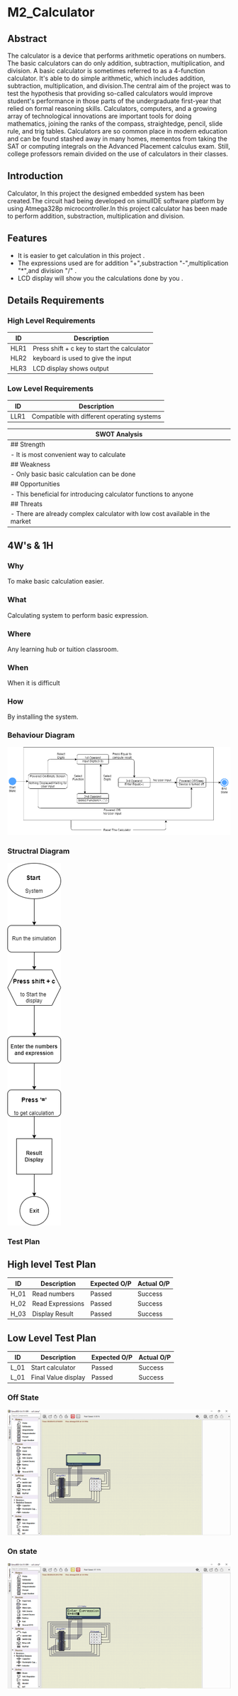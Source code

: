 # M2_Calculator
## Abstract
 The calculator is a device that performs arithmetic operations on numbers. The basic calculators can do only addition, subtraction, multiplication, and division. A basic calculator is sometimes referred to as a 4-function calculator. It's able to do simple arithmetic, which includes addition, subtraction, multiplication, and division.The central aim of the project was to test the hypothesis that providing so-called calculators would improve student's performance in those parts of the undergraduate first-year that relied on formal reasoning skills. Calculators, computers, and a growing array of technological innovations are important tools for doing mathematics, joining the ranks of the compass, straightedge, pencil, slide rule, and trig tables. Calculators are so common place in modern education and can be found stashed away in many homes, mementos from taking the SAT or computing integrals on the Advanced Placement calculus exam. Still, college professors remain divided on the use of calculators in their classes.
## Introduction
Calculator, In this project the designed embedded system has been created.The circuit had being developed on simulIDE software platform by 
using Atmega328p microcontroller.In this project calculator has been made to perform addition, substraction, multiplication and division.
## Features
-   It is easier to get calculation in this project .
-   The expressions used are for addition "+",substraction "-",multiplication "*",and division "/" .
-   LCD display will show you the calculations done by you .
 ## Details Requirements
### High Level Requirements
 | ID  | Description  |
 |--- |--- |
 | HLR1  | Press shift + c key to start the calculator  |
 | HLR2  | keyboard is used to give the input  |
 | HLR3  | LCD display shows output  |
### Low Level Requirements
 | ID  | Description  |
 |--- |--- |
 | LLR1  | Compatible with different operating systems  |
 
 |  SWOT Analysis  |
|--- |
| ## Strength  |
| -  It is most convenient way to calculate  |
| ## Weakness  |
| - Only basic basic calculation can be done  |
| ## Opportunities  |
| - This beneficial for introducing calculator functions to anyone  |
| ## Threats  |
|  - There are already complex calculator with low cost available in the market  |
 ## 4W's & 1H
### Why
To make basic calculation easier.
### What
Calculating system to perform basic expression.
### Where
Any learning hub or tuition classroom.
### When
When it is difficult 
### How
By installing the system.
### Behaviour Diagram
![behaviourdiagram](https://github.com/BhargavaRaj/M2_Calculator/blob/2dbe10593cbf9c86bf8e2137347fd91332dff3aa/1_Requirements/behaviour%20diagram/behaviour%20diagram.png)
### Structral Diagram
![Structraldiagram](https://github.com/BhargavaRaj/M2_Calculator/blob/642d9dcfdd9857fb6d07de5b34d4503bc4aa2b74/1_Requirements/structural%20diagram/Structural%20Diagram.png)
### Test Plan
## High level Test Plan
| ID  | Description  | Expected O/P | Actual O/P  |
|--- |--- |--- |--- |
| H_01  | Read numbers  | Passed  | Success  |
| H_02  | Read Expressions  | Passed  | Success  |
| H_03  | Display Result  | Passed  | Success  |
## Low Level Test Plan
| ID  | Description  | Expected O/P | Actual O/P  |
|--- |--- |--- |--- |
| L_01  | Start calculator  | Passed  | Success  |
| L_01  | Final Value display  | Passed  | Success  |
### Off State
  ![offstate](https://github.com/BhargavaRaj/M2_Calculator/blob/0ad62b079d390d188250c26097cd224d7923675f/6_Output/2022-04-21%20(2).png)
### On state
![onstate](https://github.com/BhargavaRaj/M2_Calculator/blob/e404baa6f3f8ff409866f2843aac05231456cf60/6_Output/2022-04-21.png)




